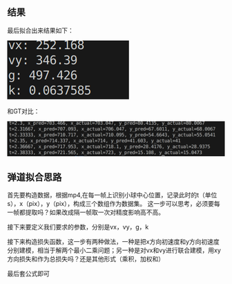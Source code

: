 ## 结果
最后拟合出来结果如下：

![](results/ans.png)

和GT对比：

![](results/compare.png)

## 弹道拟合思路
首先要构造数据，根据mp4,在每一帧上识别小球中心位置，记录此时的t（单位s），x（pix），y（pix），构成三个数组作为数据集。 这一步可以思考，必须要每一帧都提取吗？如果改成隔一帧取一次对精度影响高不高。

接下来要定义我们要求的参数，分别是vx，vy，g，k

接下来构造损失函数，这一步有两种做法，一种是把x方向初速度和y方向初速度分别建模，相当于解两个最小二乘问题；另一种是对vx和vy进行联合建模，用xy方向损失和作为总损失吗？还是其他形式（乘积，加权和）

最后套公式即可

